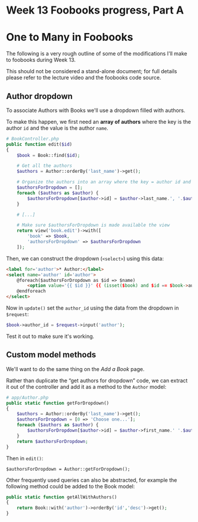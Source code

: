 # Week 13 Foobooks progress, Part A
# One to Many in Foobooks
The following is a very rough outline of some of the modifications I'll make to foobooks during Week 13.

This should not be considered a stand-alone document; for full details please refer to the lecture video and the foobooks code source.


## Author dropdown
To associate Authors with Books we'll use a dropdown filled with authors.

To make this happen, we first need an __array of authors__ where the key is the author `id` and the value is the author `name`.

```php
# BookController.php
public function edit($id)
{
    $book = Book::find($id);

    # Get all the authors
    $authors = Author::orderBy('last_name')->get();

    # Organize the authors into an array where the key = author id and value = author name
    $authorsForDropdown = [];
    foreach ($authors as $author) {
        $authorsForDropdown[$author->id] = $author->last_name.', '.$author->first_name;
    }

    # [...]

    # Make sure $authorsForDropdown is made available the view
    return view('book.edit')->with([
        'book' => $book,
        'authorsForDropdown' => $authorsForDropdown
    ]);
```

Then, we can construct the dropdown (`<select>`) using this data:

```html
<label for='author'>* Author:</label>
<select name='author' id='author'>
    @foreach($authorsForDropdown as $id => $name)
        <option value='{{ $id }}' {{ (isset($book) and $id == $book->author->id) ? 'SELECTED' : '' }}>{{ $name }}</option>
    @endforeach
</select>
```


Now in `update()` set the `author_id` using the data from the dropdown in `$request`:
```php
$book->author_id = $request->input('author');
```

Test it out to make sure it's working.



## Custom model methods
We'll want to do the same thing on the *Add a Book* page.

Rather than duplicate the &ldquo;get authors for dropdown&rdquo; code, we can extract it out of the controller and add it as a method to the `Author` model:

```php
# app/Author.php
public static function getForDropdown()
{
    $authors = Author::orderBy('last_name')->get();
    $authorsForDropdown = [0 => 'Choose one...'];
    foreach ($authors as $author) {
        $authorsForDropdown[$author->id] = $author->first_name.' '.$author->last_name;
    }
    return $authorsForDropdown;
}
```

Then in `edit()`:
```
$authorsForDropdown = Author::getForDropdown();
```

Other frequently used queries can also be abstracted, for example the following method could be added to the Book model:

```php
public static function getAllWithAuthors()
{
    return Book::with('author')->orderBy('id','desc')->get();
}
```

